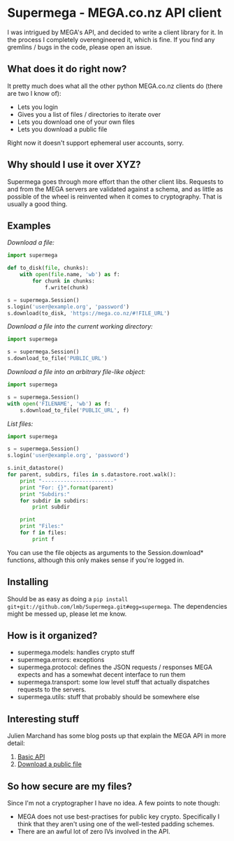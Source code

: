 Supermega - MEGA.co.nz API client
=================================

I was intrigued by MEGA's API, and decided to write a client library for it. In the process I completely overengineered it, which is fine. If you find any gremlins / bugs in the code, please open an issue.

What does it do right now?
--------------------------

It pretty much does what all the other python MEGA.co.nz clients do (there are two I know of):

* Lets you login
* Gives you a list of files / directories to iterate over
* Lets you download one of your own files
* Lets you download a public file

Right now it doesn't support ephemeral user accounts, sorry.

Why should I use it over XYZ?
-----------------------------

Supermega goes through more effort than the other client libs. Requests to and from the MEGA servers are validated against a schema, and as little as possible of the wheel is reinvented when it comes to cryptography. That is usually a good thing.

Examples
--------

_Download a file:_

```python
import supermega

def to_disk(file, chunks):
    with open(file.name, 'wb') as f:
        for chunk in chunks:
            f.write(chunk)

s = supermega.Session()
s.login('user@example.org', 'password')
s.download(to_disk, 'https://mega.co.nz/#!FILE_URL')
```

_Download a file into the current working directory:_

```python
import supermega

s = supermega.Session()
s.download_to_file('PUBLIC_URL')
```

_Download a file into an arbitrary file-like object:_
```python
import supermega

s = supermega.Session()
with open('FILENAME', 'wb') as f:
    s.download_to_file('PUBLIC_URL', f)
```

_List files:_

```python
import supermega

s = supermega.Session()
s.login('user@example.org', 'password')

s.init_datastore()
for parent, subdirs, files in s.datastore.root.walk():
    print "-----------------------"
    print "For: {}".format(parent)
    print "Subdirs:"
    for subdir in subdirs:
        print subdir

    print
    print "Files:"
    for f in files:
        print f
```

You can use the file objects as arguments to the Session.download* functions, although this only makes sense if you're logged in.

Installing
----------

Should be as easy as doing a `pip install git+git://github.com/lmb/Supermega.git#egg=supermega`. The dependencies might be messed up, please let me know.

How is it organized?
--------------------

* supermega.models: handles crypto stuff
* supermega.errors: exceptions
* supermega.protocol: defines the JSON requests / responses MEGA expects and has a somewhat decent interface to run them
* supermega.transport: some low level stuff that actually dispatches requests to the servers.
* supermega.utils: stuff that probably should be somewhere else

Interesting stuff
-----------------
Julien Marchand has some blog posts up that explain the MEGA API in more detail:

1. [Basic API](http://julien-marchand.fr/blog/using-mega-api-with-python-examples/)
2. [Download a public file](http://julien-marchand.fr/blog/using-the-mega-api-how-to-download-a-public-file-or-a-file-you-know-the-key-without-logging-in/)

So how secure are my files?
---------------------------

Since I'm not a cryptographer I have no idea. A few points to note though:

* MEGA does not use best-practises for public key crypto. Specifically I think that they aren't using one of the well-tested padding schemes.
* There are an awful lot of zero IVs involved in the API.
